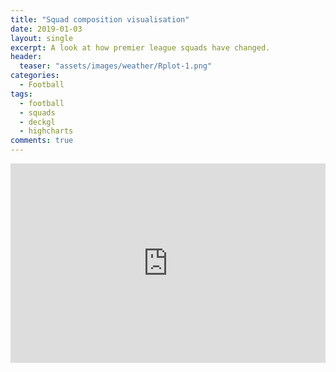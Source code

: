 ```yaml
---
title: "Squad composition visualisation"
date: 2019-01-03
layout: single
excerpt: A look at how premier league squads have changed.
header:
  teaser: "assets/images/weather/Rplot-1.png"
categories:
  - Football
tags:
  - football
  - squads
  - deckgl
  - highcharts
comments: true
---
```

<div class="map-container">
  <iframe src="https://markclare1992.xyz/shiny/Shiny.Apps/squad-app/" width="1000px" height="800px" frameborder="0" id="squad-iframe" allowfullscreen></iframe>
</div>
<style type="text/css">
  .map-container {
  position: relative;
  padding-bottom: 56.25%;
  padding-top: 35px;
  height: 0;
  overflow: hidden;
  }  
  .map-container iframe {
  position: absolute;
  top:0;
  left: 0;
  width: 100%;
  height: 100%;
  }
</style>
